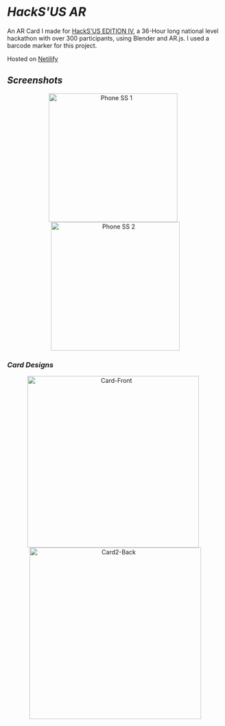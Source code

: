# _HackS'US AR_

An AR Card I made for [HackS'US EDITION IV](https://api.unstop.com/hackathons/hacksus-edition-iv-rajagiri-school-of-engineering-and-technology-rset-kerala-1399381), a 36-Hour long national level hackathon with over 300 participants, using Blender and AR.js. I used a barcode marker for this project. 

Hosted on [Netilify](https://hacksusar.netlify.app/)

## _Screenshots_
<p align="center">
  <img src="https://i.imgur.com/9OexGSj.png" alt="Phone SS 1" width=300px style="margin-right:10px;">
  <img src="https://i.imgur.com/6HvWToh.png" alt="Phone SS 2" width=300px>
</p>

### _Card Designs_

<p align="center">
  <img src="https://i.imgur.com/6xsaVwH.png" alt="Card-Front" width=400px style="margin-right:10px;">
  <img src="https://i.imgur.com/mIzHhjZ.png" alt="Card2-Back" width=400px>
</p>
